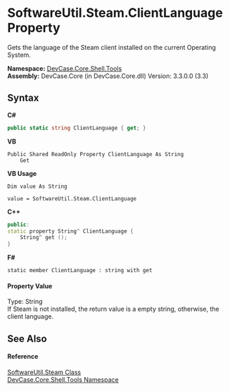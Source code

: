 # SoftwareUtil.Steam.ClientLanguage Property 
 

Gets the language of the Steam client installed on the current Operating System.

**Namespace:**&nbsp;<a href="N_DevCase_Core_Shell_Tools">DevCase.Core.Shell.Tools</a><br />**Assembly:**&nbsp;DevCase.Core (in DevCase.Core.dll) Version: 3.3.0.0 (3.3)

## Syntax

**C#**<br />
``` C#
public static string ClientLanguage { get; }
```

**VB**<br />
``` VB
Public Shared ReadOnly Property ClientLanguage As String
	Get
```

**VB Usage**<br />
``` VB Usage
Dim value As String

value = SoftwareUtil.Steam.ClientLanguage

```

**C++**<br />
``` C++
public:
static property String^ ClientLanguage {
	String^ get ();
}
```

**F#**<br />
``` F#
static member ClientLanguage : string with get

```


#### Property Value
Type: String<br />If Steam is not installed, the return value is a empty string, otherwise, the client language.

## See Also


#### Reference
<a href="T_DevCase_Core_Shell_Tools_SoftwareUtil_Steam">SoftwareUtil.Steam Class</a><br /><a href="N_DevCase_Core_Shell_Tools">DevCase.Core.Shell.Tools Namespace</a><br />